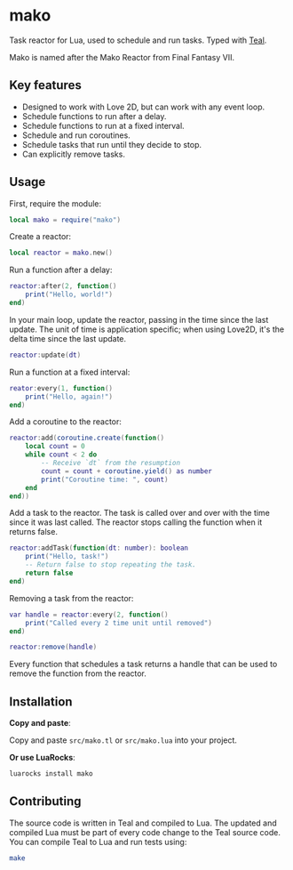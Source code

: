 # mako

Task reactor for Lua, used to schedule and run tasks. Typed with
[Teal](https://github.com/teal-language/tl).

Mako is named after the Mako Reactor from Final Fantasy VII.

## Key features

* Designed to work with Love 2D, but can work with any event loop.
* Schedule functions to run after a delay.
* Schedule functions to run at a fixed interval.
* Schedule and run coroutines.
* Schedule tasks that run until they decide to stop.
* Can explicitly remove tasks.

## Usage

First, require the module:

```lua
local mako = require("mako")
```

Create a reactor:

```lua
local reactor = mako.new()
```

Run a function after a delay:

```lua
reactor:after(2, function()
    print("Hello, world!")
end)
```

In your main loop, update the reactor, passing in the time since the last
update. The unit of time is application specific; when using Love2D, it's the
delta time since the last update.

```lua
reactor:update(dt)
```

Run a function at a fixed interval:

```lua
reator:every(1, function()
    print("Hello, again!")
end)
```

Add a coroutine to the reactor:

```lua
reactor:add(coroutine.create(function()
    local count = 0
    while count < 2 do
        -- Receive `dt` from the resumption
        count = count + coroutine.yield() as number
        print("Coroutine time: ", count)
    end
end))
```

Add a task to the reactor. The task is called over and over with the time
since it was last called. The reactor stops calling the function when it
returns false.

```lua
reactor:addTask(function(dt: number): boolean
    print("Hello, task!")
    -- Return false to stop repeating the task.
    return false
end)
```

Removing a task from the reactor:

```lua
var handle = reactor:every(2, function()
    print("Called every 2 time unit until removed")
end)

reactor:remove(handle)
```

Every function that schedules a task returns a handle that can be used to
remove the function from the reactor.

## Installation

**Copy and paste**:

Copy and paste `src/mako.tl` or `src/mako.lua` into your project.

**Or use LuaRocks**:

```sh
luarocks install mako
```

## Contributing

The source code is written in Teal and compiled to Lua. The updated and
compiled Lua must be part of every code change to the Teal source code.
You can compile Teal to Lua and run tests using:

```sh
make
```
